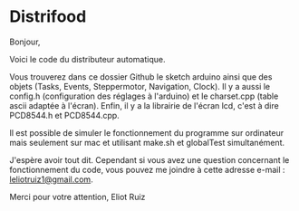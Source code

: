 # Distrifood
Bonjour,

Voici le code du distributeur automatique.

Vous trouverez dans ce dossier Github le sketch arduino ainsi que des objets (Tasks, Events, Steppermotor, Navigation, Clock).
Il y a aussi le config.h (configuration des réglages à l'arduino) et le charset.cpp (table ascii adaptée à l'écran).
Enfin, il y a la librairie de l'écran lcd, c'est à dire PCD8544.h et PCD8544.cpp.

Il est possible de simuler le fonctionnement du programme sur ordinateur mais seulement sur mac et utilisant make.sh et globalTest simultanément.

J'espère avoir tout dit. Cependant si vous avez une question concernant le fonctionnement du code, vous pouvez me joindre à cette adresse e-mail : leliotruiz1@gmail.com.

Merci pour votre attention,
Eliot Ruiz
